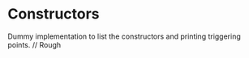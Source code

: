 # Constructors
Dummy implementation to list the constructors and printing triggering points. // Rough
